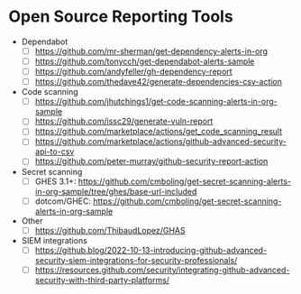 # Open Source Reporting Tools

- Dependabot 
  - [ ] https://github.com/mr-sherman/get-dependency-alerts-in-org
  - [ ] https://github.com/tonycch/get-dependabot-alerts-sample
  - [ ] https://github.com/andyfeller/gh-dependency-report
  - [ ] https://github.com/thedave42/generate-dependencies-csv-action
- Code scanning
  - [ ] https://github.com/jhutchings1/get-code-scanning-alerts-in-org-sample
  - [ ] https://github.com/issc29/generate-vuln-report
  - [ ] https://github.com/marketplace/actions/get_code_scanning_result
  - [ ] https://github.com/marketplace/actions/github-advanced-security-api-to-csv
  - [ ] https://github.com/peter-murray/github-security-report-action
- Secret scanning
  - [ ] GHES 3.1+: https://github.com/cmboling/get-secret-scanning-alerts-in-org-sample/tree/ghes/base-url-included
  - [ ] dotcom/GHEC: https://github.com/cmboling/get-secret-scanning-alerts-in-org-sample 
- Other
  - [ ] https://github.com/ThibaudLopez/GHAS
- SIEM integrations
  - [ ] https://github.blog/2022-10-13-introducing-github-advanced-security-siem-integrations-for-security-professionals/
  - [ ] https://resources.github.com/security/integrating-github-advanced-security-with-third-party-platforms/
